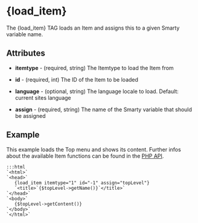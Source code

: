 # {load_item}

The {load_item} TAG loads an Item and assigns this to a given Smarty variable name.

## Attributes


*  **itemtype** - (required, string)
    The Itemtype to load the Item from

*  **id** - (required, int)
    The ID of the Item to be loaded

*  **language** - (optional, string)
    The language locale to load. Default: current sites language

*  **assign** - (required, string)
    The name of the Smarty variable that should be assigned

## Example

This example loads the Top menu and shows its content.
Further infos about the available Item functions can be found in the [PHP API](php_api).

	:::html
	`<html>`
	`<head>`
	   {load_item itemtype="1" id="-1" assign="topLevel"}
	   `<title>`{$topLevel->getName()}`</title>`
	`</head>`
	`<body>`
	   {$topLevel->getContent()}
	`</body>`
	`</html>`

